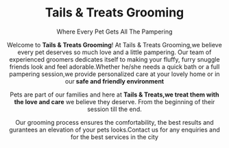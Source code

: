 <!DOCTYPE html>
<html lang="en">
<head>
  <body>
    <header>
      <h1> Tails & Treats Grooming</h1>
      <p>Where Every Pet Gets All The Pampering</p>
      <div>
        <p>Welcome to <strong>Tails & Treats Grooming</strong>! At Tails & Treats Grooming,we believe every pet deserves so much love and a little pampering. Our team of experienced groomers dedicates itself to making your fluffy, furry snuggle friends look and feel adorable.Whether he/she needs a quick bath or a full pampering session,we provide personalized care at your lovely home or in our<strong> safe and friendly environment</strong></p>
        <p> Pets are part of our families and here at <strong>Tails & Treats,we treat them with the love and care</strong> we believe they deserve. From the beginning of their session till the end.</p>
        <p> Our grooming process ensures the comfortability, the best results and gurantees an elevation of your pets looks.Contact us for any enquiries and for the best services in the city</p>
      </div>
    </header>
  </body>
</head>
